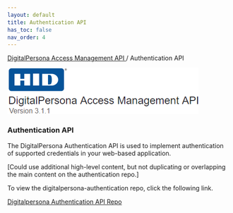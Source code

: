 ```yaml
---
layout: default
title: Authentication API
has_toc: false
nav_order: 4
---
```


[DigitalPersona Access Management API ](https://lenhodgeman.github.io/digitalpersona-access-management-api/)/ Authentication API  

![](assets/HID-logo.png)  

### Authentication API  

The DigitalPersona Authentication API is used to implement authentication of supported credentials in your web-based application.

[Could use additional high-level content, but not duplicating or overlapping the main content on the authentication repo.]

To view the digitalpersona-authentication repo, click the following link.

[Digitalpersona Authentication API Repo](https://lenhodgeman.github.io/digitalpersona-authentication/)
